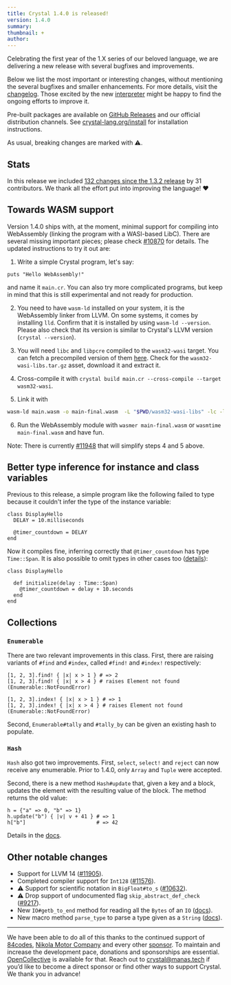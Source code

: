 ```yaml
---
title: Crystal 1.4.0 is released!
version: 1.4.0
summary:
thumbnail: +
author:
---
```


Celebrating the first year of the 1.X series of our beloved language, we are delivering a new release with several bugfixes and improvements.

Below we list the most important or interesting changes, without mentioning the several bugfixes and smaller enhancements. For more details, visit the [changelog](https://github.com/crystal-lang/crystal/releases/tag/1.4.0). Those excited by the new [interpreter](https://crystal-lang.org/2021/12/29/crystal-i.html) might be happy to find the ongoing efforts to improve it. 

Pre-built packages are available on [GitHub Releases](https://github.com/crystal-lang/crystal/releases/tag/1.4.0) and our official distribution channels.
See [crystal-lang.org/install](https://crystal-lang.org/install/) for installation instructions.

As usual, breaking changes are marked with ⚠️.

## Stats

In this release we included [132 changes since the 1.3.2 release](https://github.com/crystal-lang/crystal/pulls?q=is%3Apr+milestone%3A1.4.0) by 31 contributors. We thank all the effort put into improving the language! ❤️

## Towards WASM support

Version 1.4.0 ships with, at the moment, minimal support for compiling into WebAssembly (linking the program with a WASI-based LibC). There are several missing important pieces; please check [#10870](https://github.com/crystal-lang/crystal/pull/10870) for details. The updated instructions to try it out are:

1. Write a simple Crystal program, let's say: 
```crystal
puts "Hello WebAssembly!"
```
and name it `main.cr`.
You can also try more complicated programs, but keep in mind that this is still experimental
and not ready for production.

2. You need to have `wasm-ld` installed on your system, it is the WebAssembly linker from LLVM.
On some systems, it comes by installing `lld`. Confirm that it is installed by using
`wasm-ld --version`. Please also check that its version is similar to Crystal's LLVM version
(`crystal --version`).

3. You will need `libc` and `libpcre` compiled to the `wasm32-wasi` target. You can fetch a
precompiled version of them [here](https://github.com/lbguilherme/wasm-libs/releases).
Check for the `wasm32-wasi-libs.tar.gz` asset, download it and extract it.

4. Cross-compile it with `crystal build main.cr --cross-compile --target wasm32-wasi`.

5. Link it with
```bash
wasm-ld main.wasm -o main-final.wasm  -L "$PWD/wasm32-wasi-libs" -lc -lpcre -lclang_rt.builtins-wasm32
```

6. Run the WebAssembly module with `wasmer main-final.wasm` or `wasmtime main-final.wasm` and have fun.

Note: There is currently [#11948](https://github.com/crystal-lang/crystal/pull/11948) that will simplify steps 4 and 5 above.

## Better type inference for instance and class variables

Previous to this release, a simple program like the following failed to type because it couldn't infer the type of the instance variable:

```crystal
class DisplayHello
  DELAY = 10.milliseconds

  @timer_countdown = DELAY
end
```

Now it compiles fine, inferring correctly that `@timer_countdown` has type `Time::Span`. It is also possible to omit types in other cases too ([details](https://github.com/crystal-lang/crystal/pull/11812)):

```crystal
class DisplayHello

  def initialize(delay : Time::Span)
    @timer_countdown = delay + 10.seconds
  end
end
```

## Collections

### `Enumerable`

There are two relevant improvements in this class. First, there are raising variants of `#find` and `#index`, called `#find!` and `#index!` respectively:

```crystal
[1, 2, 3].find! { |x| x > 1 } # => 2
[1, 2, 3].find! { |x| x > 4 } # raises Element not found (Enumerable::NotFoundError)

[1, 2, 3].index! { |x| x > 1 } # => 1
[1, 2, 3].index! { |x| x > 4 } # raises Element not found (Enumerable::NotFoundError)
```

Second, `Enumerable#tally` and `#tally_by` can be given an existing hash to populate.

### `Hash`

`Hash` also got two improvements. First, `select`, `select!` and `reject` can now receive any enumerable. Prior to 1.4.0, only `Array` and `Tuple` were accepted.

Second, there is a new method `Hash#update` that, given a key and a block, updates the element with the resulting value of the block. The method returns the old value:
    
```crystal
h = {"a" => 0, "b" => 1}
h.update("b") { |v| v + 41 } # => 1
h["b"]                       # => 42
```

Details in the [docs](https://crystal-lang.org/api/1.4.0/Hash.html#update-instance-method).

## Other notable changes

- Support for LLVM 14 ([#11905](https://github.com/crystal-lang/crystal/pull/11905)).
- Completed compiler support for `Int128` ([#11576](https://github.com/crystal-lang/crystal/pull/11576)).
- ⚠️ Support for scientific notation in `BigFloat#to_s` ([#10632](https://github.com/crystal-lang/crystal/pull/10632)).
- ⚠️ Drop support of undocumented flag `skip_abstract_def_check` ([#9217](https://github.com/crystal-lang/crystal/pull/9217)).
- New `IO#getb_to_end` method for reading all the `Bytes` of an `IO` ([docs](https://crystal-lang.org/api/1.4.0/IO.html#getb_to_end-instance-method)).
- New macro method `parse_type` to parse a type given as a `String` ([docs](https://crystal-lang.org/api/1.4.0/Crystal/Macros.html#parse_type-instance-method)).

---
We have been able to do all of this thanks to the continued support of [84codes](https://www.84codes.com/), [Nikola Motor Company](https://nikolamotor.com/) and every other [sponsor](/sponsors). To maintain and increase the development pace, donations and sponsorships are essential. [OpenCollective](https://opencollective.com/crystal-lang) is available for that. Reach out to [crystal@manas.tech](mailto:crystal@manas.tech) if you’d like to become a direct sponsor or find other ways to support Crystal. We thank you in advance!
